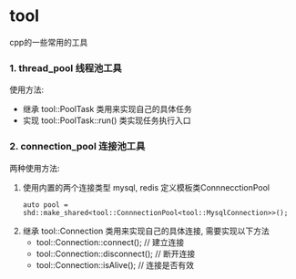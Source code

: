 # tool
cpp的一些常用的工具

### 1. thread_pool 线程池工具

使用方法:
* 继承 tool::PoolTask 类用来实现自己的具体任务
* 实现 tool::PoolTask::run() 类实现任务执行入口

### 2. connection_pool 连接池工具

两种使用方法:
1. 使用内置的两个连接类型 mysql, redis 定义模板类ConnnecctionPool
    ```
    auto pool = shd::make_shared<tool::ConnnectionPool<tool::MysqlConnection>>();
    ```
2. 继承 tool::Connection 类用来实现自己的具体连接, 需要实现以下方法
    * tool::Connection::connect();  // 建立连接
    * tool::Connection::disconnect(); // 断开连接
    * tool::Connection::isAlive(); // 连接是否有效
